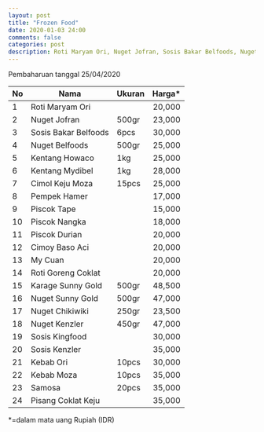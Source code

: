 ```yaml
---
layout: post
title: "Frozen Food"
date: 2020-01-03 24:00
comments: false
categories: post
description: Roti Maryam Ori, Nuget Jofran, Sosis Bakar Belfoods, Nuget Belfoods, Kentang Howaco, Kentang Mydibel, Cimol Keju Moza, Pempek Hamer, Piscok Tape, Piscok Nangka, Piscok Durian, Cimoy Baso Aci, My Cuan, Roti Goreng Coklat, Karage Sunny Gold, Nuget Sunny Gold, Nuget Chikiwiki, Nuget Kenzler, Sosis Kingfood, Sosis Kenzler, Kebab Ori, Kebab Moza, Samosa, Pisang Coklat Keju
---
```


Pembaharuan tanggal 25/04/2020

| No | Nama | Ukuran | Harga* |
|----|------|--------|-------:|
| 1 | Roti Maryam Ori |  | 20,000 |
| 2 | Nuget Jofran | 500gr | 23,000 |
| 3 | Sosis Bakar Belfoods | 6pcs | 30,000 |
| 4 | Nuget Belfoods | 500gr | 25,000 |
| 5 | Kentang Howaco | 1kg | 25,000 |
| 6 | Kentang Mydibel | 1kg | 28,000 |
| 7 | Cimol Keju Moza	| 15pcs | 25,000 |
| 8 | Pempek Hamer |  | 17,000 |
| 9 | Piscok Tape |  | 15,000 |
| 10 | Piscok Nangka |  | 18,000 |
| 11 | Piscok Durian |  | 20,000 |
| 12 | Cimoy Baso Aci |  | 20,000 |
| 13 | My Cuan |  | 20,000 |
| 14 | Roti Goreng Coklat |  | 20,000 |
| 15 | Karage Sunny Gold | 500gr | 48,500 |
| 16 | Nuget Sunny Gold | 500gr | 47,000 |
| 17 | Nuget Chikiwiki | 250gr | 23,500 |
| 18 | Nuget Kenzler | 450gr | 47,000 |
| 19 | Sosis Kingfood |  | 30,000 |
| 20 | Sosis Kenzler |  | 35,000 |
| 21 | Kebab Ori | 10pcs | 30,000 |
| 22 | Kebab Moza | 10pcs | 35,000 |
| 23 | Samosa | 20pcs | 35,000 |
| 24 | Pisang Coklat Keju |  | 35,000 |

*=dalam mata uang Rupiah (IDR)
